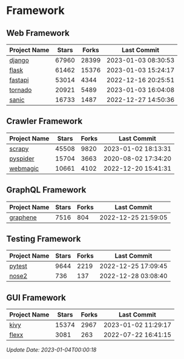# Framework

## Web Framework
| Project Name | Stars | Forks | Last Commit |
| ------------ | ----- | ----- | ----------- |
| [django](https://github.com/django/django) | 67960 | 28399 | 2023-01-03 08:30:53 |
| [flask](https://github.com/pallets/flask) | 61462 | 15376 | 2023-01-03 15:24:17 |
| [fastapi](https://github.com/tiangolo/fastapi) | 53014 | 4344 | 2022-12-16 20:25:51 |
| [tornado](https://github.com/tornadoweb/tornado) | 20921 | 5489 | 2023-01-03 16:04:08 |
| [sanic](https://github.com/sanic-org/sanic) | 16733 | 1487 | 2022-12-27 14:50:36 |

## Crawler Framework
| Project Name | Stars | Forks | Last Commit |
| ------------ | ----- | ----- | ----------- |
| [scrapy](https://github.com/scrapy/scrapy) | 45508 | 9820 | 2023-01-02 18:13:31 |
| [pyspider](https://github.com/binux/pyspider) | 15704 | 3663 | 2020-08-02 17:34:20 |
| [webmagic](https://github.com/code4craft/webmagic) | 10661 | 4102 | 2022-12-20 15:41:31 |

## GraphQL Framework
| Project Name | Stars | Forks | Last Commit |
| ------------ | ----- | ----- | ----------- |
| [graphene](https://github.com/graphql-python/graphene) | 7516 | 804 | 2022-12-25 21:59:05 |

## Testing Framework
| Project Name | Stars | Forks | Last Commit |
| ------------ | ----- | ----- | ----------- |
| [pytest](https://github.com/pytest-dev/pytest) | 9644 | 2219 | 2022-12-25 17:09:45 |
| [nose2](https://github.com/nose-devs/nose2) | 736 | 137 | 2022-12-28 03:08:40 |

## GUI Framework
| Project Name | Stars | Forks | Last Commit |
| ------------ | ----- | ----- | ----------- |
| [kivy](https://github.com/kivy/kivy) | 15374 | 2967 | 2023-01-02 11:29:17 |
| [flexx](https://github.com/flexxui/flexx) | 3081 | 263 | 2022-07-22 16:41:15 |

*Update Date: 2023-01-04T00:00:18*